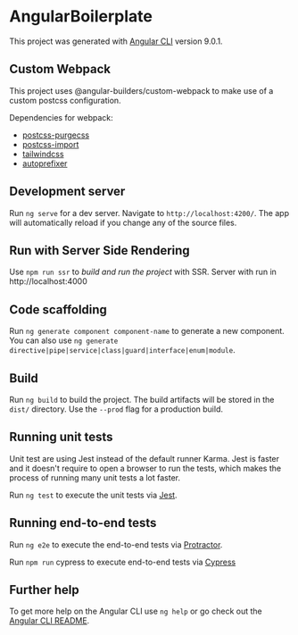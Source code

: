 # AngularBoilerplate

This project was generated with [Angular CLI](https://github.com/angular/angular-cli) version 9.0.1.

## Custom Webpack

This project uses @angular-builders/custom-webpack to make use of a custom postcss configuration.

Dependencies for webpack:

- [postcss-purgecss](https://github.com/FullHuman/purgecss)
- [postcss-import](https://github.com/postcss/postcss-import)
- [tailwindcss](https://github.com/tailwindcss/tailwindcss)
- [autoprefixer](https://github.com/postcss/autoprefixer)

## Development server

Run `ng serve` for a dev server. Navigate to `http://localhost:4200/`. The app will automatically reload if you change any of the source files.

## Run with Server Side Rendering

Use `npm run ssr` to _build and run the project_ with SSR. Server with run in http://localhost:4000

## Code scaffolding

Run `ng generate component component-name` to generate a new component. You can also use `ng generate directive|pipe|service|class|guard|interface|enum|module`.

## Build

Run `ng build` to build the project. The build artifacts will be stored in the `dist/` directory. Use the `--prod` flag for a production build.

## Running unit tests

Unit test are using Jest instead of the default runner Karma. Jest is faster and it doesn't require to open a browser to run the tests, which makes the process of running many unit tests a lot faster. 

Run `ng test` to execute the unit tests via [Jest](https://jestjs.io/).

## Running end-to-end tests

Run `ng e2e` to execute the end-to-end tests via [Protractor](http://www.protractortest.org/).

Run `npm run` cypress to execute end-to-end tests via [Cypress](https://cypress.io/)

## Further help

To get more help on the Angular CLI use `ng help` or go check out the [Angular CLI README](https://github.com/angular/angular-cli/blob/master/README.md).

